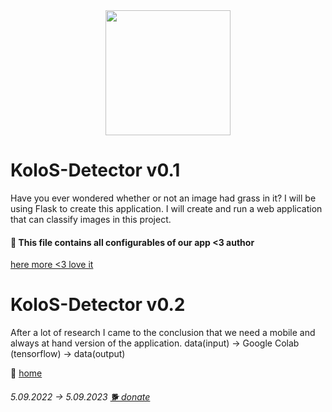 <div id="header" align="center">
  <img src="https://a1ex-13.github.io/kolos/de.png" width="200"/>
</div>

# KoloS-Detector v0.1

Have you ever wondered whether or not an image had grass in it?
I will be using Flask to create this application.
I will create and run a web application that can classify images in this project.

#### 🔗 This file contains all configurables of our app <3 author

[here more <3 love it](https://github.com/ibm-developer-skills-network/ynycq-Hotdog-Not-Hotdog-Guided-Project-Sample)

# KoloS-Detector v0.2

After a lot of research
I came to the conclusion that we need a mobile and always at hand version of the application.
data(input) -> Google Colab (tensorflow) -> data(output)




🚪 [home](https://a1ex-13.github.io)

######  5.09.2022 -> 5.09.2023   [🐕 donate](https://a1ex-13.github.io/me/DOGE.jpg)

